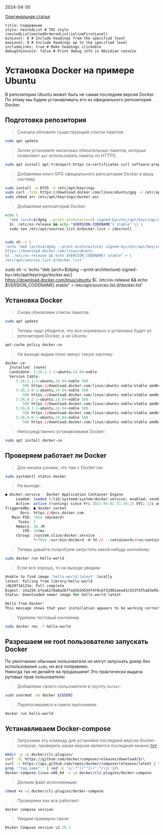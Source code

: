 2024-04-30

[Оригинальная статья](https://totaku.ru/ustanovka-docker-i-docker-compose-na-ubuntu-24-04/)

```table-of-contents
title: Содержание
style: nestedList # TOC style (nestedList|nestedOrderedList|inlineFirstLevel)
minLevel: 0 # Include headings from the specified level
maxLevel: 0 # Include headings up to the specified level
includeLinks: true # Make headings clickable
debugInConsole: false # Print debug info in Obsidian console
```
# Установка Docker на примере Ubuntu

В репозитории Ubuntu может быть не самая последняя версия Docker. По этому мы будем устанавливать его из официального репозитория Docker.

## Подготовка репозитория

>Сначала обновите существующий список пакетов:
```bash
sudo apt update
```

>Затем установите несколько обязательных пакетов, которые позволяют `apt` использовать пакеты по HTTPS:
```bash
sudo apt install apt-transport-https ca-certificates curl software-properties-common
```

>Добавляем ключ GPG официального репозитория Docker в вашу систему:
```bash
sudo install -m 0755 -d /etc/apt/keyrings
sudo curl -fsSL https://download.docker.com/linux/ubuntu/gpg -o /etc/apt/keyrings/docker.asc
sudo chmod a+r /etc/apt/keyrings/docker.asc
```

>Добавляем репозиторий Docker:
```bash
echo \
  "deb [arch=$(dpkg --print-architecture) signed-by=/etc/apt/keyrings/docker.asc] https://download.docker.com/linux/ubuntu \
  $(. /etc/os-release && echo "$VERSION_CODENAME") stable" \| \
  sudo tee /etc/apt/sources.list.d/docker.list > /dev/null


sudo sh -c \
'echo "deb [arch=$(dpkg --print-architecture) signed-by=/etc/apt/keyrings/docker.asc] \
https://download.docker.com/linux/ubuntu 
$(. /etc/os-release && echo $VERSION_CODENAME) stable" > \
/etc/apt/sources.list.d/docker.list'
```

sudo sh -c 'echo "deb [arch=$(dpkg --print-architecture) signed-by=/etc/apt/keyrings/docker.asc] https://download.docker.com/linux/ubuntu $(. /etc/os-release && echo $VERSION_CODENAME) stable" > /etc/apt/sources.list.d/docker.list'

## Установка Docker

>Снова обновляем список пакетов:
```bash
sudo apt update
```

>Теперь надо убедится, что все нормально и установка будет из репозитория Docker, а не Ubuntu:
```bash
apt-cache policy docker-ce
```

>На выходе видим плюс минус такую картину:
```q
docker-ce:
  Installed: (none)
  Candidate: 5:26.1.1-1~ubuntu.24.04~noble
  Version table:
     5:26.1.1-1~ubuntu.24.04~noble 500
        500 https://download.docker.com/linux/ubuntu noble/stable amd64 Packages
     5:26.1.0-1~ubuntu.24.04~noble 500
        500 https://download.docker.com/linux/ubuntu noble/stable amd64 Packages
     5:26.0.2-1~ubuntu.24.04~noble 500
        500 https://download.docker.com/linux/ubuntu noble/stable amd64 Packages
     5:26.0.1-1~ubuntu.24.04~noble 500
        500 https://download.docker.com/linux/ubuntu noble/stable amd64 Packages
     5:26.0.0-1~ubuntu.24.04~noble 500
        500 https://download.docker.com/linux/ubuntu noble/stable amd64 Packages
```

>Непосредственно устанавливаем Docker:
```bash
sudo apt install docker-ce
```

## Проверяем работает ли Docker

>Для начала узнаем, что там с Docker’ом:
```bash
sudo systemctl status docker
```

>На выходе:
```q
● docker.service - Docker Application Container Engine
     Loaded: loaded (/lib/systemd/system/docker.service; enabled; vendor preset: enabled)
     Active: active (running) since Fri 2022-04-01 21:30:25 UTC; 22s ago
TriggeredBy: ● docker.socket
       Docs: https://docs.docker.com
   Main PID: 7854 (dockerd)
      Tasks: 7
     Memory: 38.3M
        CPU: 340ms
     CGroup: /system.slice/docker.service
             └─7854 /usr/bin/dockerd -H fd:// --containerd=/run/containerd/containerd.sock
```

>Теперь давайте попробуем запустить какой нибудь контейнер:
```bash
sudo docker run hello-world
```

>Если все хорошо, то на выходе увидим:
```q
Unable to find image 'hello-world:latest' locally
latest: Pulling from library/hello-world
2db29710123e: Pull complete
Digest: sha256:bfea6278a0a267fad2634554f4f0c6f31981eea41c553fdf5a83e95a41d40c38
Status: Downloaded newer image for hello-world:latest

Hello from Docker!
This message shows that your installation appears to be working correctly.
```

>Удаляем тестовый контейнер
```bash
sudo docker rmi -f hello-world
```

## Разрешаем не root пользователю запускать Docker

По умолчанию обычные пользователи не могут запускать докер без использования `sudo`, но все поправимо.  
Никогда так не делайте на продакшине! Это практически выдача рутовых прав пользователю

>Добавляем своего пользователя в группу `docker`:
```bash
sudo usermod -aG docker ${USER}
```

>Перелогиваемся и смело выполняем:
```bash
docker run hello-world
```

## Устанавливаем Docker-compose

>Запускаем эту команду для установки последней версии docker-compose, проверить какая версия является последней можно [тут](https://github.com/docker/compose/releases):
```bash
mkdir -p ~/.docker/cli-plugins/
curl -SL https://github.com/docker/compose/releases/download/$(\
curl -s https://api.github.com/repos/docker/compose/releases/latest | \
grep '"tag_name":' | sed -E 's/.*"([^"]+)".*/\1/')/\
docker-compose-linux-x86_64 -o ~/.docker/cli-plugins/docker-compose
```

>Делаем файл исполняемым:
```bash
chmod +x ~/.docker/cli-plugins/docker-compose
```

> Проверяем как все работает:
```bash
docker compose version
```

>Увидим примерно такое:
```q
Docker Compose version v2.29.1
```
